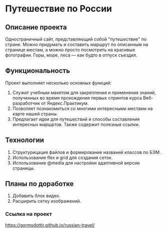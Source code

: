 # Путешествие по России

## Описание проекта

Одностраничный сайт, представляющий собой "путешествие" по стране. Можно придумать и составить маршрут по описанным на странице местам, а можно просто посмотреть на красивые фотографии. Горы, море, леса — как будто в отпуск съездил.

## Функциональность

Проект выполняет несколько основных функций: 
1. Служит учебным макетом для закрепления и применения знаний, полученных во время прохождения первых спринтов курса Веб-разработчик от Яндекс.Практикум.
2. Позволяет познакомиться со многими интересными местами на карте нашей страны.
3. Предлагает идеи для путешествий и способы составления интересных маршртов. Также содержит полезные ссылки.

## Технологии

1. Структурицация файлов и формирование названий классов по БЭМ.
2. Использование flex и grid для создания сеток.
3. Использование @media для настройки адаптивной версии страницы.

## Планы по доработке

1. Добавить блок видео.
2. Расширить сетку изображений.

### Ссылка на проект

https://gormsdottir.github.io/russian-travel/
